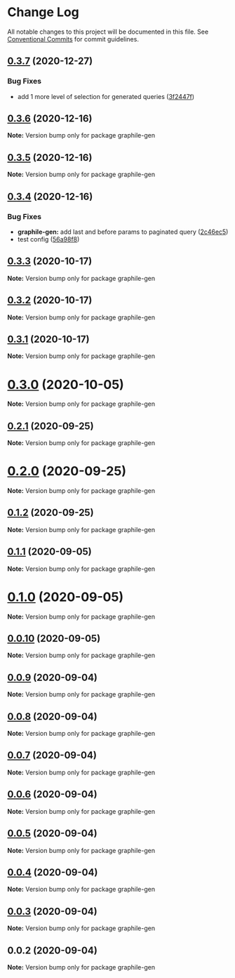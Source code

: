 # Change Log

All notable changes to this project will be documented in this file.
See [Conventional Commits](https://conventionalcommits.org) for commit guidelines.

## [0.3.7](https://github.com/pyramation/graphile-gen/compare/graphile-gen@0.3.6...graphile-gen@0.3.7) (2020-12-27)


### Bug Fixes

* add 1 more level of selection for generated queries ([3f2447f](https://github.com/pyramation/graphile-gen/commit/3f2447ff73d36eea5f7970af45877473f15d71bc))





## [0.3.6](https://github.com/pyramation/graphile-gen/compare/graphile-gen@0.3.5...graphile-gen@0.3.6) (2020-12-16)

**Note:** Version bump only for package graphile-gen





## [0.3.5](https://github.com/pyramation/graphile-gen/compare/graphile-gen@0.3.4...graphile-gen@0.3.5) (2020-12-16)

**Note:** Version bump only for package graphile-gen





## [0.3.4](https://github.com/pyramation/graphile-gen/compare/graphile-gen@0.3.3...graphile-gen@0.3.4) (2020-12-16)


### Bug Fixes

* **graphile-gen:** add last and before params to paginated query ([2c46ec5](https://github.com/pyramation/graphile-gen/commit/2c46ec5ea26c2d4308cb710aa137c08fa7b86e58))
* test config ([56a98f8](https://github.com/pyramation/graphile-gen/commit/56a98f81502917f57f58e6f752f9ad45af91483c))





## [0.3.3](https://github.com/pyramation/graphile-gen/compare/graphile-gen@0.3.2...graphile-gen@0.3.3) (2020-10-17)

**Note:** Version bump only for package graphile-gen





## [0.3.2](https://github.com/pyramation/graphile-gen/compare/graphile-gen@0.3.1...graphile-gen@0.3.2) (2020-10-17)

**Note:** Version bump only for package graphile-gen





## [0.3.1](https://github.com/pyramation/graphile-gen/compare/graphile-gen@0.3.0...graphile-gen@0.3.1) (2020-10-17)

**Note:** Version bump only for package graphile-gen





# [0.3.0](https://github.com/pyramation/graphile-gen/compare/graphile-gen@0.2.1...graphile-gen@0.3.0) (2020-10-05)

**Note:** Version bump only for package graphile-gen





## [0.2.1](https://github.com/pyramation/graphile-gen/compare/graphile-gen@0.2.0...graphile-gen@0.2.1) (2020-09-25)

**Note:** Version bump only for package graphile-gen





# [0.2.0](https://github.com/pyramation/graphile-gen/compare/graphile-gen@0.1.2...graphile-gen@0.2.0) (2020-09-25)

**Note:** Version bump only for package graphile-gen





## [0.1.2](https://github.com/pyramation/graphile-gen/compare/graphile-gen@0.1.1...graphile-gen@0.1.2) (2020-09-25)

**Note:** Version bump only for package graphile-gen





## [0.1.1](https://github.com/pyramation/graphile-gen/compare/graphile-gen@0.0.10...graphile-gen@0.1.1) (2020-09-05)

**Note:** Version bump only for package graphile-gen





# [0.1.0](https://github.com/pyramation/graphile-gen/compare/graphile-gen@0.0.10...graphile-gen@0.1.0) (2020-09-05)

**Note:** Version bump only for package graphile-gen





## [0.0.10](https://github.com/pyramation/graphile-gen/compare/graphile-gen@0.0.9...graphile-gen@0.0.10) (2020-09-05)

**Note:** Version bump only for package graphile-gen





## [0.0.9](https://github.com/pyramation/graphile-gen/compare/graphile-gen@0.0.8...graphile-gen@0.0.9) (2020-09-04)

**Note:** Version bump only for package graphile-gen





## [0.0.8](https://github.com/pyramation/graphile-gen/compare/graphile-gen@0.0.7...graphile-gen@0.0.8) (2020-09-04)

**Note:** Version bump only for package graphile-gen





## [0.0.7](https://github.com/pyramation/graphile-gen/compare/graphile-gen@0.0.6...graphile-gen@0.0.7) (2020-09-04)

**Note:** Version bump only for package graphile-gen





## [0.0.6](https://github.com/pyramation/graphile-gen/compare/graphile-gen@0.0.5...graphile-gen@0.0.6) (2020-09-04)

**Note:** Version bump only for package graphile-gen





## [0.0.5](https://github.com/pyramation/graphile-gen/compare/graphile-gen@0.0.4...graphile-gen@0.0.5) (2020-09-04)

**Note:** Version bump only for package graphile-gen





## [0.0.4](https://github.com/pyramation/graphile-gen/compare/graphile-gen@0.0.3...graphile-gen@0.0.4) (2020-09-04)

**Note:** Version bump only for package graphile-gen





## [0.0.3](https://github.com/pyramation/graphile-gen/compare/graphile-gen@0.0.2...graphile-gen@0.0.3) (2020-09-04)

**Note:** Version bump only for package graphile-gen





## 0.0.2 (2020-09-04)

**Note:** Version bump only for package graphile-gen
